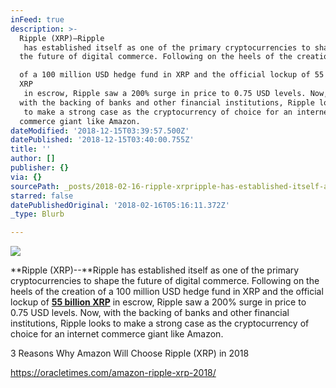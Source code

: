 ```yaml
---
inFeed: true
description: >-
  Ripple (XRP)–Ripple
   has established itself as one of the primary cryptocurrencies to shape 
  the future of digital commerce. Following on the heels of the creation 

  of a 100 million USD hedge fund in XRP and the official lockup of 55 billion
  XRP
   in escrow, Ripple saw a 200% surge in price to 0.75 USD levels. Now, 
  with the backing of banks and other financial institutions, Ripple looks
   to make a strong case as the cryptocurrency of choice for an internet 
  commerce giant like Amazon.
dateModified: '2018-12-15T03:39:57.500Z'
datePublished: '2018-12-15T03:40:00.755Z'
title: ''
author: []
publisher: {}
via: {}
sourcePath: _posts/2018-02-16-ripple-xrpripple-has-established-itself-as-one-of-the-pr.md
starred: false
datePublishedOriginal: '2018-02-16T05:16:11.372Z'
_type: Blurb

---
```

![](https://the-grid-user-content.s3-us-west-2.amazonaws.com/c11d11c0-a1af-4049-8e1d-b6ac3a78a3dd.jpg)

**Ripple (XRP)--**Ripple
has established itself as one of the primary cryptocurrencies to shape 
the future of digital commerce. Following on the heels of the creation 
of a 100 million USD hedge fund in XRP and the official lockup of **[55 billion XRP][0]**
in escrow, Ripple saw a 200% surge in price to 0.75 USD levels. Now, 
with the backing of banks and other financial institutions, Ripple looks
to make a strong case as the cryptocurrency of choice for an internet 
commerce giant like Amazon.

3 Reasons Why Amazon Will Choose Ripple (XRP) in 2018

https://oracletimes.com/amazon-ripple-xrp-2018/

[0]: https://www.cryptoninjas.net/2017/12/08/ripples-55-billion-xrp-lockup-complete/